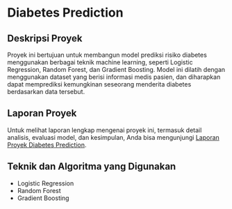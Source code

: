 # Diabetes Prediction 

## Deskripsi Proyek

Proyek ini bertujuan untuk membangun model prediksi risiko diabetes menggunakan berbagai teknik machine learning, seperti Logistic Regression, Random Forest, dan Gradient Boosting. Model ini dilatih dengan menggunakan dataset yang berisi informasi medis pasien, dan diharapkan dapat memprediksi kemungkinan seseorang menderita diabetes berdasarkan data tersebut.

## Laporan Proyek

Untuk melihat laporan lengkap mengenai proyek ini, termasuk detail analisis, evaluasi model, dan kesimpulan, Anda bisa mengunjungi [Laporan Proyek Diabetes Prediction](https://github.com/haaahabib/uas-dip/blob/main/source_code/laporan_project.md).

## Teknik dan Algoritma yang Digunakan

- Logistic Regression
- Random Forest
- Gradient Boosting
